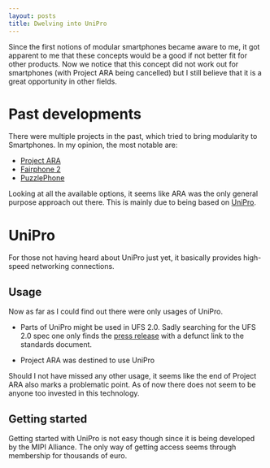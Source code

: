 ```yaml
---
layout: posts
title: Dwelving into UniPro
---
```


Since the first notions of modular smartphones became aware to me, it got apparent to me that these concepts would be a good if not better fit for other products.
Now we notice that this concept did not work out for smartphones (with Project ARA being cancelled) but I still believe that it is a great opportunity in other fields.

# Past developments

There were multiple projects in the past, which tried to bring modularity to Smartphones. In my opinion, the most notable are:
- [Project ARA](https://atap.google.com/ara/)
- [Fairphone 2](https://shop.fairphone.com/en/)
- [PuzzlePhone](http://www.puzzlephone.com/)

Looking at all the available options, it seems like ARA was the only general purpose approach out there. This is mainly due to being based on [UniPro](https://en.wikipedia.org/wiki/UniPro).

# UniPro

For those not having heard about UniPro just yet, it basically provides high-speed networking connections.

## Usage

Now as far as I could find out there were only usages of UniPro.

- Parts of UniPro might be used in UFS 2.0. Sadly searching for the UFS 2.0 spec one only finds the [press release]( https://www.jedec.org/news/pressreleases/jedec-publishes-universal-flash-storage-ufs-standard-v20) with a defunct link to the standards document. 

- Project ARA was destined to use UniPro

Should I not have missed any other usage, it seems like the end of Project ARA also marks a problematic point. As of now there does not seem to be anyone too invested in this technology.

## Getting started

Getting started with UniPro is not easy though since it is being developed by the MIPI Alliance. The only way of getting access seems through membership for thousands of euro.
